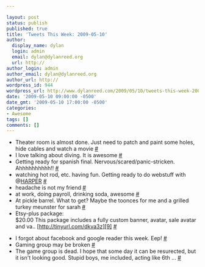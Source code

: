 ```yaml
---

layout: post
status: publish
published: true
title: 'Tweets This Week: 2009-05-10'
author:
  display_name: dylan
  login: admin
  email: dylan@dylanreed.org
  url: http://
author_login: admin
author_email: dylan@dylanreed.org
author_url: http://
wordpress_id: 944
wordpress_url: http://www.dylanreed.com/2009/05/10/tweets-this-week-2009-05-10/
date: '2009-05-10 09:00:00 -0500'
date_gmt: '2009-05-10 17:00:00 -0500'
categories:
- Awesome
tags: []
comments: []
---
```


  * Theater room is almost done. Just need to patch and paint some holes, hide cables and watch a movie [#][1]
  * I love talking about diving. It is awesome [#][2]
  * Getting ready for spanish final. Nervous/scared/panic-stricken. Ahhhhhhhhhh!! [#][3]
  * watching hot rod, etc. having fun. Getting ready to do webstuff with @[HARPER][4] [#][5]
  * headache is not my friend [#][6]
  * at work, doing payroll, drinking soda, awesome [#][7]
  * At pickle barrel. What to get? Maybe the toonces for me and a grilled turkey meunster for sarah [#][8]
  * Etsy-plus package:  
$20.00 This package includes a fully custom banner, avatar, sale avatar and va.. [http://tinyurl.com/dkva3z][9] [#][10]

   [1]: http://twitter.com/awesomeguy/statuses/1690579091
   [2]: http://twitter.com/awesomeguy/statuses/1692370755
   [3]: http://twitter.com/awesomeguy/statuses/1695823756
   [4]: http://twitter.com/HARPER
   [5]: http://twitter.com/awesomeguy/statuses/1701110206
   [6]: http://twitter.com/awesomeguy/statuses/1701388893
   [7]: http://twitter.com/awesomeguy/statuses/1705698448
   [8]: http://twitter.com/awesomeguy/statuses/1721837737
   [9]: http://tinyurl.com/dkva3z
   [10]: http://twitter.com/awesomeguy/statuses/1730507933

  * I forgot about facebook and google reader this week. Eep! [#][11]
  * Gaming group may be broken [#][12]
  * The game group is dead. I hope that some day it can be resurected, but it isn't looking good. Stupid boys, me included, acting like 6th ... [#][13]
  


   [11]: http://twitter.com/awesomeguy/statuses/1739854534
   [12]: http://twitter.com/awesomeguy/statuses/1740511753
   [13]: http://twitter.com/awesomeguy/statuses/1746829453

